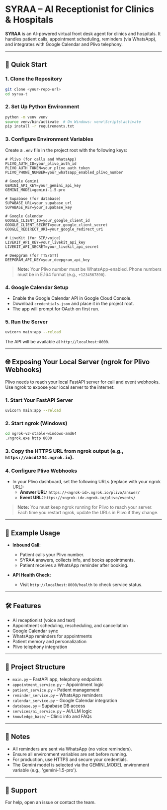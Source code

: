 # SYRAA – AI Receptionist for Clinics & Hospitals

**SYRAA** is an AI-powered virtual front desk agent for clinics and hospitals. It handles patient calls, appointment scheduling, reminders (via WhatsApp), and integrates with Google Calendar and Plivo telephony.

---

## 🚀 Quick Start

### 1. Clone the Repository
   ```bash
git clone <your-repo-url>
cd syraa-t
```

### 2. Set Up Python Environment
```bash
python -m venv venv
source venv/bin/activate  # On Windows: venv\Scripts\activate
pip install -r requirements.txt
```

### 3. Configure Environment Variables
Create a `.env` file in the project root with the following keys:

```
# Plivo (for calls and WhatsApp)
PLIVO_AUTH_ID=your_plivo_auth_id
PLIVO_AUTH_TOKEN=your_plivo_auth_token
PLIVO_PHONE_NUMBER=your_whatsapp_enabled_plivo_number

# Google Gemini
GEMINI_API_KEY=your_gemini_api_key
GEMINI_MODEL=gemini-1.5-pro

# Supabase (for database)
SUPABASE_URL=your_supabase_url
SUPABASE_KEY=your_supabase_key

# Google Calendar
GOOGLE_CLIENT_ID=your_google_client_id
GOOGLE_CLIENT_SECRET=your_google_client_secret
GOOGLE_REDIRECT_URI=your_google_redirect_uri

# LiveKit (for SIP/voice)
LIVEKIT_API_KEY=your_livekit_api_key
LIVEKIT_API_SECRET=your_livekit_api_secret

# Deepgram (for TTS/STT)
DEEPGRAM_API_KEY=your_deepgram_api_key
```

> **Note:** Your Plivo number must be WhatsApp-enabled. Phone numbers must be in E.164 format (e.g., `+1234567890`).

### 4. Google Calendar Setup
- Enable the Google Calendar API in Google Cloud Console.
- Download `credentials.json` and place it in the project root.
- The app will prompt for OAuth on first run.

### 5. Run the Server
```bash
uvicorn main:app --reload
```

The API will be available at `http://localhost:8000`.

---

## 🌐 Exposing Your Local Server (ngrok for Plivo Webhooks)

Plivo needs to reach your local FastAPI server for call and event webhooks. Use ngrok to expose your local server to the internet:

### 1. Start Your FastAPI Server
```bash
uvicorn main:app --reload
```

### 2. Start ngrok (Windows)
```bash
cd ngrok-v3-stable-windows-amd64
./ngrok.exe http 8000
```

### 3. Copy the HTTPS URL from ngrok output (e.g., `https://abcd1234.ngrok.io`).

### 4. Configure Plivo Webhooks
- In your Plivo dashboard, set the following URLs (replace with your ngrok URL):
  - **Answer URL:** `https://<ngrok-id>.ngrok.io/plivo/answer/`
  - **Event URL:** `https://<ngrok-id>.ngrok.io/plivo/events/`

> **Note:** You must keep ngrok running for Plivo to reach your server. Each time you restart ngrok, update the URLs in Plivo if they change.

---

## 💬 Example Usage

- **Inbound Call:**
  - Patient calls your Plivo number.
  - SYRAA answers, collects info, and books appointments.
  - Patient receives a WhatsApp reminder after booking.

- **API Health Check:**
  - Visit `http://localhost:8000/health` to check service status.

---

## 🛠️ Features
- AI receptionist (voice and text)
- Appointment scheduling, rescheduling, and cancellation
- Google Calendar sync
- WhatsApp reminders for appointments
- Patient memory and personalization
- Plivo telephony integration

---

## 🧩 Project Structure
- `main.py` – FastAPI app, telephony endpoints
- `appointment_service.py` – Appointment logic
- `patient_service.py` – Patient management
- `reminder_service.py` – WhatsApp reminders
- `calendar_service.py` – Google Calendar integration
- `database.py` – Supabase DB access
- `services/ai_service.py` – AI/LLM logic
- `knowledge_base/` – Clinic info and FAQs

---

## 📝 Notes
- All reminders are sent via WhatsApp (no voice reminders).
- Ensure all environment variables are set before running.
- For production, use HTTPS and secure your credentials.
- The Gemini model is selected via the GEMINI_MODEL environment variable (e.g., 'gemini-1.5-pro').

---

## 🤝 Support
For help, open an issue or contact the team.
